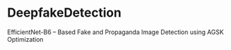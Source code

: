 # DeepfakeDetection
EfficientNet-B6 – Based Fake and Propaganda Image Detection using AGSK Optimization 
